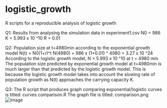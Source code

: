 # logistic_growth
R scripts for a reproducible analysis of logistic growth

Q1: Results from analysing the simulation data in experiment1.csv
N0 = 986
K = 5.993 x 10 ^10
R = 0.01

Q2: Population size at t=4980min according to the exponential growth model
N(t) = N0(1+r)^t
N(4980) = 986 x (1+0.01) ^ 4980 = 3.27 x 10 ^24
According to the logistic growth model, N = 5.993 x 10 ^10 at t = 4980 min
The population size predicted by exponential growth model at t=4980min is much larger than that predicted by the logistic growth model.
This is because the logistic growth model takes into account the slowing rate of population growth as N(t) approaches the carrying capacity K.

Q3: The R script that produces graph comparing exponential/logistic curves is titled: curves comparison.R
The graph file is titled: comparison.png
![image](https://github.com/Dolores-thedementedgiant/logistic_growth/assets/148791070/2a3cf794-5d07-41c3-bfb1-e8fe28dc0c47)
